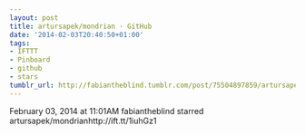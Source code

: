```yaml
---
layout: post
title: artursapek/mondrian · GitHub
date: '2014-02-03T20:40:50+01:00'
tags:
- IFTTT
- Pinboard
- github
- stars
tumblr_url: http://fabiantheblind.tumblr.com/post/75504897859/artursapek-mondrian-github
---
```

February 03, 2014 at 11:01AM
fabiantheblind starred artursapek/mondrianhttp://ift.tt/1iuhGz1
